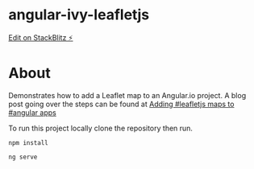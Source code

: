 # angular-ivy-leafletjs

[Edit on StackBlitz ⚡️](https://stackblitz.com/edit/angular-ivy-leafletjs)
# About
Demonstrates how to add a Leaflet map to an Angular.io project.  A blog post going over the steps can be found at [Adding #leafletjs maps to #angular apps](https://bnolan.org/?p=791)

To run this project locally clone the repository then run.

```npm install```

```ng serve```
